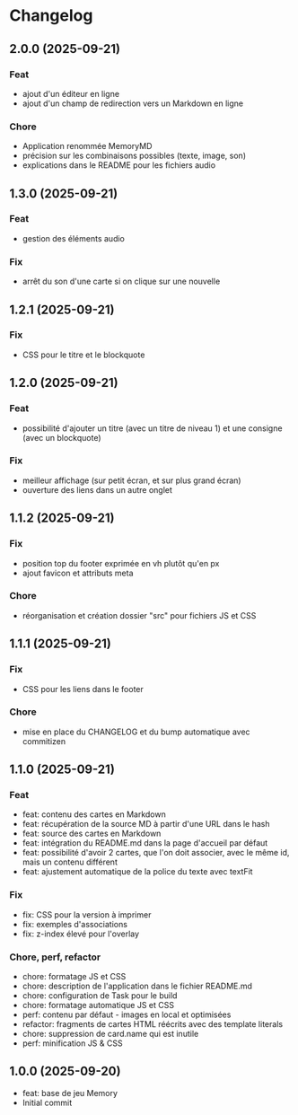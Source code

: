 # Changelog

## 2.0.0 (2025-09-21)

### Feat

- ajout d'un éditeur en ligne
- ajout d'un champ de redirection vers un Markdown en ligne

### Chore

- Application renommée MemoryMD
- précision sur les combinaisons possibles (texte, image, son)
- explications dans le README pour les fichiers audio

## 1.3.0 (2025-09-21)

### Feat

- gestion des éléments audio

### Fix

- arrêt du son d'une carte si on clique sur une nouvelle

## 1.2.1 (2025-09-21)

### Fix

- CSS pour le titre et le blockquote

## 1.2.0 (2025-09-21)

### Feat

- possibilité d'ajouter un titre (avec un titre de niveau 1) et une consigne (avec un blockquote)

### Fix

- meilleur affichage (sur petit écran, et sur plus grand écran)
- ouverture des liens dans un autre onglet

## 1.1.2 (2025-09-21)

### Fix

- position top du footer exprimée en vh plutôt qu'en px
- ajout favicon et attributs meta

### Chore

- réorganisation et création dossier "src" pour fichiers JS et CSS

## 1.1.1 (2025-09-21)

### Fix

- CSS pour les liens dans le footer

### Chore

- mise en place du CHANGELOG et du bump automatique avec commitizen

## 1.1.0 (2025-09-21)

### Feat

- feat: contenu des cartes en Markdown
- feat: récupération de la source MD à partir d'une URL dans le hash
- feat: source des cartes en Markdown
- feat: intégration du README.md dans la page d'accueil par défaut
- feat: possibilité d'avoir 2 cartes, que l'on doit associer, avec le même id, mais un contenu différent
- feat: ajustement automatique de la police du texte avec textFit

### Fix

- fix: CSS pour la version à imprimer
- fix: exemples d'associations
- fix: z-index élevé pour l'overlay

### Chore, perf, refactor

- chore: formatage JS et CSS
- chore: description de l'application dans le fichier README.md
- chore: configuration de Task pour le build
- chore: formatage automatique JS et CSS
- perf: contenu par défaut - images en local et optimisées
- refactor: fragments de cartes HTML réécrits avec des template literals
- chore: suppression de card.name qui est inutile
- perf: minification JS & CSS

## 1.0.0 (2025-09-20)

- feat: base de jeu Memory
- Initial commit

